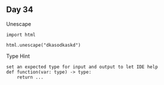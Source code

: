 ## Day 34
Unescape
```
import html

html.unescape("dkasodkaskd")
```
Type Hint
```
set an expected type for input and output to let IDE help
def function(var: type) -> type:
    return ...

```